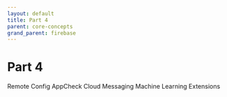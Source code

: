 ```yaml
---
layout: default
title: Part 4
parent: core-concepts
grand_parent: firebase
---
```


# Part 4


Remote Config
AppCheck
Cloud Messaging
Machine Learning
Extensions
